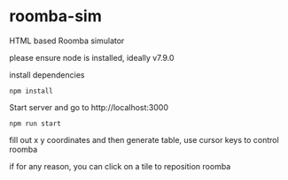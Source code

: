 # roomba-sim
HTML based Roomba simulator

please ensure node is installed, ideally v7.9.0

install dependencies
```
npm install
```

Start server and go to http://localhost:3000
```
npm run start
```


fill out x y coordinates and then generate table,
use cursor keys to control roomba 

if for any reason, you can click on a tile to reposition roomba
